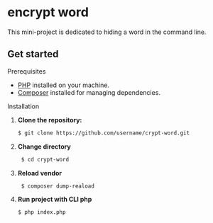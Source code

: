 # encrypt word

This mini-project is dedicated to hiding a word in the command line.

## Get started

Prerequisites

- [PHP](https://www.php.net/) installed on your machine.
- [Composer](https://getcomposer.org/) installed for managing dependencies.

Installation

1. **Clone the repository:**
   ```bash
   $ git clone https://github.com/username/crypt-word.git
2. **Change directory**
   ```bash
    $ cd crypt-word
2. **Reload vendor**
   ```bash
    $ composer dump-reaload
3. **Run project with CLI php**
     ```bash
    $ php index.php
